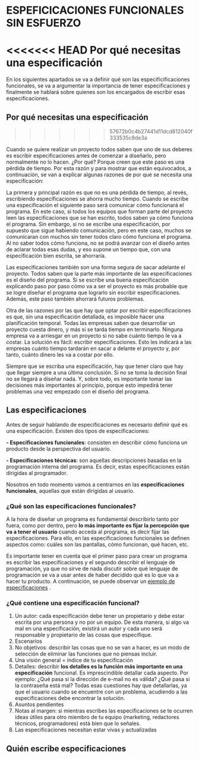 # **ESPEFICICACIONES FUNCIONALES SIN ESFUERZO**

<<<<<<< HEAD
**Por qué necesitas una especificación**
=======
En los siguientes apartados se va a definir qué son las especificificaciones funcionales, se va a argumentar la importancia de tener especificaciones y finalmente se hablará sobre quienes son los encargados de escribir esas especificaciones.

## **Por qué necesitas una especificación**
>>>>>>> 57672b0c4b27441d11dcd812040f333535c8de3a

Cuando se quiere realizar un proyecto todos saben que uno de sus deberes es escribir especificaciones antes de comenzar a diseñarlo, pero normalmente no lo hacen. ¿Por qué? Porque creen que este paso es una pérdida de tiempo. Por esta razón y para mostrar que están equivocados, a continuación, se van a explicar algunas razones de por qué se necesita una especificación:

La primera y principal razón es que no es una pérdida de tiempo, al revés, escribiendo especificaciones se ahorra mucho tiempo. Cuando se escribe una especificación el siguiente paso será comunicar cómo funcionará el programa. En este caso, si todos los equipos que forman parte del proyecto leen las especificaciones que se han escrito, todos saben ya cómo funciona el programa. Sin embargo, si no se escribe una especificación, por supuesto que sigue habiendo comunicación, pero en este caso, muchos se comunicaran con muchos sin tener todos claro cómo funciona el programa. Al no saber todos cómo funciona, no se podrá avanzar con el diseño antes de aclarar todas esas dudas, y eso supone un tiempo que, con una especificación bien escrita, se ahorraría. 

Las especificaciones también son una forma segura de sacar adelante el proyecto. Todos saben que la parte más importante de las especificaciones es el diseño del programa. Si se escribe una buena especificación explicando paso por paso cómo va a ser el proyecto es más probable que se logre diseñar el programa que lograrlo sin escribir especificaciones. Además, este paso también ahorrará futuros problemas. 

Otra de las razones por las que hay que optar por escribir especificaciones es que, sin una especificación detallada, es imposible hacer una planificación temporal. Todas las empresas saben que desarrollar un proyecto cuesta dinero, y más si se tarda tiempo en terminarlo. Ninguna empresa va a arriesgar en un proyecto si no sabe cuánto tiempo le va a costar. La solución es fácil: escribir especificaciones. Esto les indicará a las empresas cuánto tiempo tardarán en sacar a delante el proyecto y, por tanto, cuánto dinero les va a costar por ello.

Siempre que se escriba una especificación, hay que tener claro que hay que llegar siempre a una última conclusión. Si no se toma la decisión final no se llegará a diseñar nada. Y, sobre todo, es importante tomar las decisiones más importantes al principio, porque esto impedirá tener problemas una vez empezado con el diseño del programa.  

## **Las especificaciones**
Antes de seguir hablando de especificaciones es necesario definir qué es una especificación. Existen dos tipos de especificaciones: 

**- Especificaciones funcionales**: consisten en describir cómo funciona un producto desde la perspectiva del usuario. 

**- Especificaciones técnicas**: son aquellas descripciones basadas en la programación interna del programa. Es decir, estas especificaciones están dirigidas al programador. 

Nosotros en todo momento vamos a centrarnos en las **especificaciones funcionales**, aquellas que están dirigidas al usuario. 

### ¿Qué son las especificaciones funcionales?
A la hora de diseñar un programa es fundamental describirlo tanto por fuera, como por dentro, pero **lo más importante es fijar la percepción que va a tener el usuario** cuando acceda al programa, es decir fijar las especificaciones. Para ello, en las especificaciones funcionales se definen aspectos como: cuáles son las pantallas, cómo funcionan, qué hacen, etc. 

Es importante tener en cuenta que el primer paso para crear un programa es escribir las especificaciones y el segundo describir el lenguaje de programación, ya que no sirve de nada discutir sobre qué lenguaje de programación se va a usar antes de haber decidido qué es lo que va a hacer tu producto. A continuación, se puede observar un [ejemplo de especificaciones]( https://web.archive.org/web/20160604182621/http://spanish.joelonsoftware.com/PainlessSpecs/WhatTimeIsIt_Spanish.html) .

### ¿Qué contiene una especificación funcional?
1.	Un autor: cada especificación debe tener un propietario y debe estar  escrita por una persona y no por un equipo. De esta manera, si algo va mal en una especificación, existirá un autor y cada uno será responsable y propietario de las cosas que especifique.
2.	Escenarios
3.	No objetivos: describir las cosas que no se van a hacer, es un modo de selección de eliminar las funciones que no piensas incluir. 
4.	Una visión general = índice de tu especificación
5.	Detalles: describir **los detalles es la función más importante en una especificación** funcional. Es imprescindible detallar cada aspecto. Por ejemplo: ¿Qué pasa si la dirección de e-mail no es válida? ¿Qué pasa si la contraseña está mal? Todas esas cuestiones hay que detallarlas, ya que el usuario cuando se encuentre con un problema, acudiendo a las especificaciones debe encontrar la solución. 
6.	Asuntos pendientes
7.	Notas al margen: si mientras escribes las especificaciones se te ocurren ideas útiles para otro miembro de tu equipo (marketing, redactores técnicos, programadores) está bien que lo señales.
8.	Las especificaciones necesitan estar vivas y actualizadas


## **Quién escribe especificaciones**